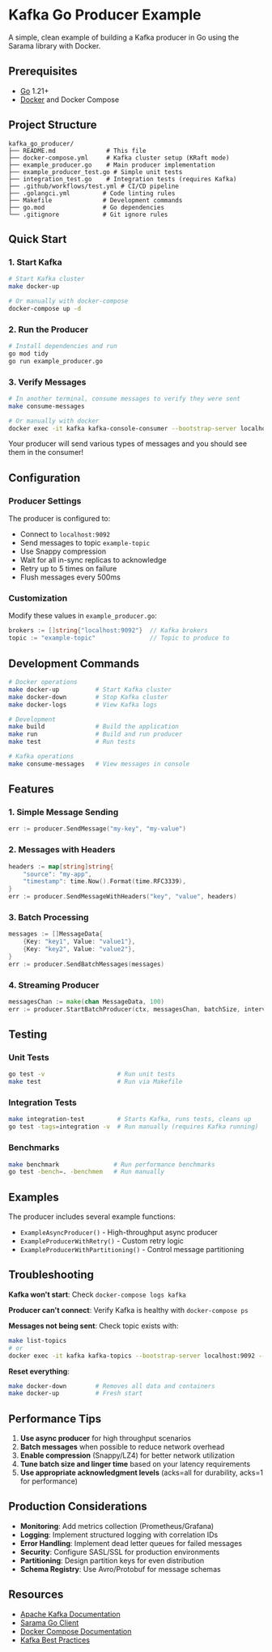 # Kafka Go Producer Example

A simple, clean example of building a Kafka producer in Go using the Sarama library with Docker.

## Prerequisites

- [Go](https://golang.org/dl/) 1.21+ 
- [Docker](https://docs.docker.com/get-docker/) and Docker Compose

## Project Structure

```
kafka_go_producer/
├── README.md              # This file
├── docker-compose.yml     # Kafka cluster setup (KRaft mode)
├── example_producer.go    # Main producer implementation
├── example_producer_test.go # Simple unit tests
├── integration_test.go    # Integration tests (requires Kafka)
├── .github/workflows/test.yml # CI/CD pipeline
├── .golangci.yml         # Code linting rules
├── Makefile              # Development commands
├── go.mod                # Go dependencies
└── .gitignore            # Git ignore rules
```

## Quick Start

### 1. Start Kafka

```bash
# Start Kafka cluster
make docker-up

# Or manually with docker-compose
docker-compose up -d
```

### 2. Run the Producer

```bash
# Install dependencies and run
go mod tidy
go run example_producer.go
```

### 3. Verify Messages

```bash
# In another terminal, consume messages to verify they were sent
make consume-messages

# Or manually with docker
docker exec -it kafka kafka-console-consumer --bootstrap-server localhost:9092 --topic example-topic --from-beginning
```

Your producer will send various types of messages and you should see them in the consumer!

## Configuration

### Producer Settings

The producer is configured to:
- Connect to `localhost:9092`
- Send messages to topic `example-topic`
- Use Snappy compression
- Wait for all in-sync replicas to acknowledge
- Retry up to 5 times on failure
- Flush messages every 500ms

### Customization

Modify these values in `example_producer.go`:

```go
brokers := []string{"localhost:9092"}  // Kafka brokers
topic := "example-topic"               // Topic to produce to
```

## Development Commands

```bash
# Docker operations
make docker-up          # Start Kafka cluster
make docker-down        # Stop Kafka cluster
make docker-logs        # View Kafka logs

# Development
make build              # Build the application
make run                # Build and run producer
make test               # Run tests

# Kafka operations
make consume-messages   # View messages in console
```

## Features

### 1. Simple Message Sending
```go
err := producer.SendMessage("my-key", "my-value")
```

### 2. Messages with Headers
```go
headers := map[string]string{
    "source": "my-app",
    "timestamp": time.Now().Format(time.RFC3339),
}
err := producer.SendMessageWithHeaders("key", "value", headers)
```

### 3. Batch Processing
```go
messages := []MessageData{
    {Key: "key1", Value: "value1"},
    {Key: "key2", Value: "value2"},
}
err := producer.SendBatchMessages(messages)
```

### 4. Streaming Producer
```go
messagesChan := make(chan MessageData, 100)
err := producer.StartBatchProducer(ctx, messagesChan, batchSize, interval)
```

## Testing

### Unit Tests
```bash
go test -v                    # Run unit tests
make test                     # Run via Makefile
```

### Integration Tests
```bash
make integration-test         # Starts Kafka, runs tests, cleans up
go test -tags=integration -v  # Run manually (requires Kafka running)
```

### Benchmarks
```bash
make benchmark               # Run performance benchmarks
go test -bench=. -benchmem   # Run manually
```

## Examples

The producer includes several example functions:

- `ExampleAsyncProducer()` - High-throughput async producer
- `ExampleProducerWithRetry()` - Custom retry logic
- `ExampleProducerWithPartitioning()` - Control message partitioning

## Troubleshooting

**Kafka won't start**: Check `docker-compose logs kafka`

**Producer can't connect**: Verify Kafka is healthy with `docker-compose ps`

**Messages not being sent**: Check topic exists with:
```bash
make list-topics
# or
docker exec -it kafka kafka-topics --bootstrap-server localhost:9092 --list
```

**Reset everything**:
```bash
make docker-down        # Removes all data and containers
make docker-up          # Fresh start
```

## Performance Tips

1. **Use async producer** for high throughput scenarios
2. **Batch messages** when possible to reduce network overhead
3. **Enable compression** (Snappy/LZ4) for better network utilization
4. **Tune batch size and linger time** based on your latency requirements
5. **Use appropriate acknowledgment levels** (acks=all for durability, acks=1 for performance)

## Production Considerations

- **Monitoring**: Add metrics collection (Prometheus/Grafana)
- **Logging**: Implement structured logging with correlation IDs
- **Error Handling**: Implement dead letter queues for failed messages
- **Security**: Configure SASL/SSL for production environments
- **Partitioning**: Design partition keys for even distribution
- **Schema Registry**: Use Avro/Protobuf for message schemas

## Resources

- [Apache Kafka Documentation](https://kafka.apache.org/documentation/)
- [Sarama Go Client](https://github.com/Shopify/sarama)
- [Docker Compose Documentation](https://docs.docker.com/compose/)
- [Kafka Best Practices](https://kafka.apache.org/documentation/#bestpractices)
